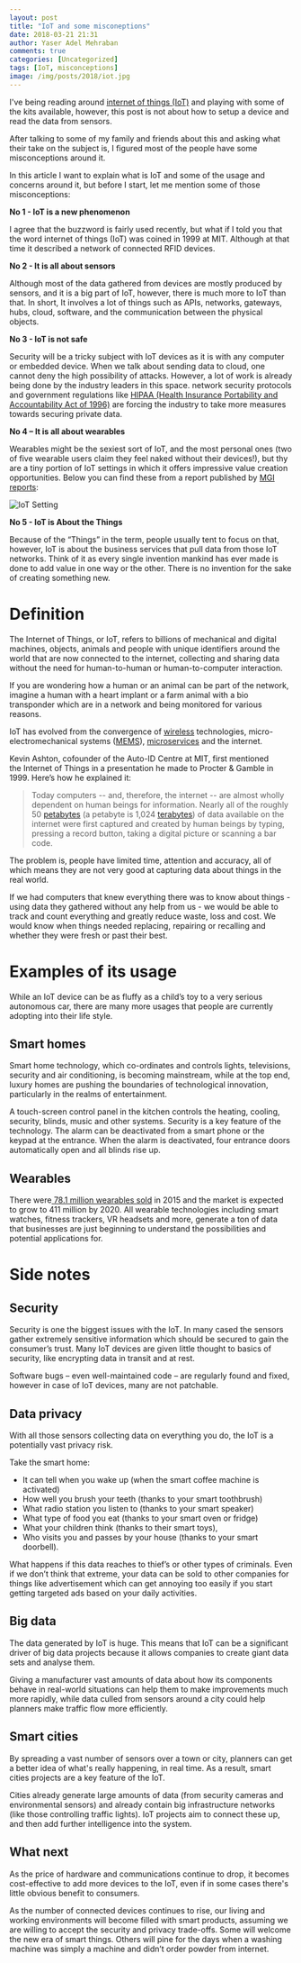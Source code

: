 ```yaml
---
layout: post
title: "IoT and some misconeptions"
date: 2018-03-21 21:31
author: Yaser Adel Mehraban
comments: true
categories: [Uncategorized]
tags: [IoT, misconceptions]
image: /img/posts/2018/iot.jpg
---
```

I've being reading around [internet of things (IoT)](https://en.wikipedia.org/wiki/Internet_of_things) and playing with some of the kits available, however, this post is not about how to setup a device and read the data from sensors. 
<!--more-->
After talking to some of my family and friends about this and asking what their take on the subject is, I figured most of the people have some misconceptions around it.

In this article I want to explain what is IoT and some of the usage and concerns around it, but before I start, let me mention some of those misconceptions:

**No 1 - IoT is a new phenomenon**

I agree that the buzzword is fairly used recently, but what if I told you that the word internet of things (IoT) was coined in 1999 at MIT. Although at that time it described a network of connected RFID devices.

**No 2 - It is all about sensors**

Although most of the data gathered from devices are mostly produced by sensors, and it is a big part of IoT, however, there is much more to IoT than that. In short, It involves a lot of things such as APIs, networks, gateways, hubs, cloud, software, and the communication between the physical objects.

**No 3 - IoT is not safe**

Security will be a tricky subject with IoT devices as it is with any computer or embedded device. When we talk about sending data to cloud, one cannot deny the high possibility of attacks. However, a lot of work is already being done by the industry leaders in this space. network security protocols and government regulations like [HIPAA (Health Insurance Portability and Accountability Act of 1996)](https://en.wikipedia.org/wiki/Health_Insurance_Portability_and_Accountability_Act) are forcing the industry to take more measures towards securing private data.

**No 4 – It is all about wearables**

Wearables might be the sexiest sort of IoT, and the most personal ones (two of five wearable users claim they feel naked without their devices!), but thy are a tiny portion of IoT settings in which it offers impressive value creation opportunities. Below you can find these from a report published by [MGI reports](http://www.mckinsey.com/insights/business_technology/the_internet_of_things_the_value_of_digitizing_the_physical_world):

![IoT Setting](/img/posts/2018/iot.png)

**No 5 - IoT is About the Things**

Because of the “Things” in the term, people usually tent to focus on that, however, IoT is about the business services that pull data from those IoT networks. Think of it as every single invention mankind has ever made is done to add value in one way or the other. There is no invention for the sake of creating something new.

# Definition

The Internet of Things, or IoT, refers to billions of mechanical and digital machines, objects, animals and people with unique identifiers around the world that are now connected to the internet, collecting and sharing data without the need for human-to-human or human-to-computer interaction.

If you are wondering how a human or an animal can be part of the network, imagine a human with a heart implant or a farm animal with a bio transponder which are in a network and being monitored for various reasons.

IoT has evolved from the convergence of [wireless](http://searchmobilecomputing.techtarget.com/definition/wireless) technologies, micro-electromechanical systems ([MEMS](http://searchcio-midmarket.techtarget.com/definition/micro-electromechanical-systems)), [microservices](http://searchsoa.techtarget.com/definition/microservices) and the internet.

Kevin Ashton, cofounder of the Auto-ID Centre at MIT, first mentioned the Internet of Things in a presentation he made to Procter &amp; Gamble in 1999. Here’s how he explained it:


>Today computers -- and, therefore, the internet -- are almost wholly dependent on human beings for information. Nearly all of the roughly 50 [petabytes](http://searchstorage.techtarget.com/definition/petabyte) (a petabyte is 1,024 [terabytes](http://searchstorage.techtarget.com/definition/terabyte)) of data available on the internet were first captured and created by human beings by typing, pressing a record button, taking a digital picture or scanning a bar code.

The problem is, people have limited time, attention and accuracy, all of which means they are not very good at capturing data about things in the real world. 

If we had computers that knew everything there was to know about things - using data they gathered without any help from us - we would be able to track and count everything and greatly reduce waste, loss and cost. We would know when things needed replacing, repairing or recalling and whether they were fresh or past their best.

# Examples of its usage

While an IoT device can be as fluffy as a child’s toy to a very serious autonomous car, there are many more usages that people are currently adopting into their life style.

## Smart homes

Smart home technology, which co-ordinates and controls lights, televisions, security and air conditioning, is becoming mainstream, while at the top end, luxury homes are pushing the boundaries of technological innovation, particularly in the realms of entertainment.

A touch-screen control panel in the kitchen controls the heating, cooling, security, blinds, music and other systems. Security is a key feature of the technology. The alarm can be deactivated from a smart phone or the keypad at the entrance. When the alarm is deactivated, four entrance doors automatically open and all blinds rise up.

## Wearables

There were[ 78.1 million wearables sold](http://expandedramblings.com/index.php/wearables-statistics/) in 2015 and the market is expected to grow to 411 million by 2020. All wearable technologies including smart watches, fitness trackers, VR headsets and more, generate a ton of data that businesses are just beginning to understand the possibilities and potential applications for.

# Side notes

## Security

Security is one the biggest issues with the IoT. In many cased the sensors gather extremely sensitive information which should be secured to gain the consumer’s trust. Many IoT devices are given little thought to basics of security, like encrypting data in transit and at rest.

Software bugs – even well-maintained code – are regularly found and fixed, however in case of IoT devices, many are not patchable.

## Data privacy

With all those sensors collecting data on everything you do, the IoT is a potentially vast privacy risk. 

Take the smart home: 
* It can tell when you wake up (when the smart coffee machine is activated) 
* How well you brush your teeth (thanks to your smart toothbrush)
* What radio station you listen to (thanks to your smart speaker)
* What type of food you eat (thanks to your smart oven or fridge)
* What your children think (thanks to their smart toys), 
* Who visits you and passes by your house (thanks to your smart doorbell).

What happens if this data reaches to thief’s or other types of criminals. Even if we don’t think that extreme, your data can be sold to other companies for things like advertisement which can get annoying too easily if you start getting targeted ads based on your daily activities.

## Big data

The data generated by IoT is huge. This means that IoT can be a significant driver of big data projects because it allows companies to create giant data sets and analyse them. 

Giving a manufacturer vast amounts of data about how its components behave in real-world situations can help them to make improvements much more rapidly, while data culled from sensors around a city could help planners make traffic flow more efficiently.

## Smart cities

By spreading a vast number of sensors over a town or city, planners can get a better idea of what's really happening, in real time. As a result, smart cities projects are a key feature of the IoT. 

Cities already generate large amounts of data (from security cameras and environmental sensors) and already contain big infrastructure networks (like those controlling traffic lights). IoT projects aim to connect these up, and then add further intelligence into the system.

## What next

As the price of hardware and communications continue to drop, it becomes cost-effective to add more devices to the IoT, even if in some cases there's little obvious benefit to consumers. 

As the number of connected devices continues to rise, our living and working environments will become filled with smart products, assuming we are willing to accept the security and privacy trade-offs. Some will welcome the new era of smart things. Others will pine for the days when a washing machine was simply a machine and didn’t order powder from internet.
